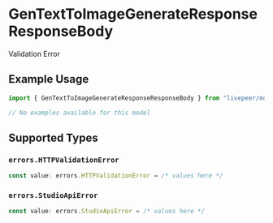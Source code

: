 # GenTextToImageGenerateResponseResponseBody

Validation Error

## Example Usage

```typescript
import { GenTextToImageGenerateResponseResponseBody } from "livepeer/models/errors";

// No examples available for this model
```

## Supported Types

### `errors.HTTPValidationError`

```typescript
const value: errors.HTTPValidationError = /* values here */
```

### `errors.StudioApiError`

```typescript
const value: errors.StudioApiError = /* values here */
```

